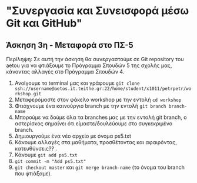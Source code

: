# "Συνεργασία και Συνεισφορά μέσω Git και GitHub"
## Άσκηση 3η - Μεταφορά στο ΠΣ-5

Περίληψη: Σε αυτή την άσκηση θα συνεργαστούμε σε Git repository του aetou για να φτιάξουμε το Πρόγραμμα Σπουδών 5 της σχολής μας, κάνοντας αλλαγές στο Πρόγραμμα Σπουδών 4.

1. Ανοίγουμε το terminal μας και γράφουμε `git clone ssh://username@aetos.it.teithe.gr:22/home/student/x1011/petrpetr/workshop.git`
2. Μεταφερόμαστε στον φάκελο workshop με την εντολή `cd workshop`
3. Φτιάχνουμε ένα καινούργιο branch με την εντολή `git branch branch-name`
4. Μπορούμε να δούμε όλα τα branches μας με την εντολή git branch, ο αστερίσκος σημαίνει ότι είμαστε/δουλεύουμε στο συγκεκριμένο branch.
5. Δημιουργούμε ένα νέο αρχείο με όνομα ps5.txt
6. Κάνουμε αλλαγές στα μαθήματα, προσθέτοντας και αφαιρόντας, κατευθύνσεις?? .
7. Κάνουμε `git add ps5.txt`
8. `git commit -m "Add ps5.txt"`
9. `git checkout master` και `git merge branch-name` (το όνομα του branch που φτιάξαμε).

